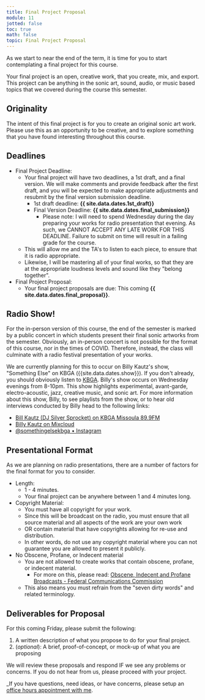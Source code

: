 ```yaml
---
title: Final Project Proposal
module: 11
jotted: false
toc: true
math: false
topic: Final Project Proposal
---
```


As we start to near the end of the term, it is time for you to start contemplating a final project for this course.

Your final project is an open, creative work, that you create, mix, and export. This project can be anything in the sonic art, sound, audio, or music based topics that we covered during the course this semester.

## Originality

The intent of this final project is for you to create an original sonic art work. Please use this as an opportunity to be creative, and to explore something that you have found interesting throughout this course.

## Deadlines

- Final Project Deadline:
	- Your final project will have two deadlines, a 1st draft, and a final version. We will make comments and provide feedback after the first draft, and you will be expected to make appropriate adjustments and resubmit by the final version submission deadline.
		- 1st draft deadline: **{{ site.data.dates.1st_draft}}**
		- Final Version Deadline: **{{ site.data.dates.final_submission}}**
			- Please note: I will need to spend Wednesday during the day preparing your works for radio presentation that evening. As such, we CANNOT ACCEPT ANY LATE WORK FOR THIS DEADLINE. Failure to submit on time will result in a failing grade for the course.
	- This will allow me and the TA's to listen to each piece, to ensure that it is radio appropriate.
	- Likewise, I will be mastering all of your final works, so that they are at the appropriate loudness levels and sound like they "belong together".
- Final Project Proposal:
	- Your final project proposals are due: This coming **{{ site.data.dates.final_proposal}}**.

## Radio Show!

For the in-person version of this course, the end of the semester is marked by a public concert in which students present their final sonic artworks from the semester. Obviously, an in-person concert is not possible for the format of this course, nor in the times of COVID. Therefore, instead, the class will culminate with a radio festival presentation of your works.

We are currently planning for this to occur on Billy Kautz's show, "Something Else" on KBGA ({{site.data.dates.show}}). If you don't already, you should obviously listen to [KBGA](https://www.kbga.org). Billy's show occurs on Wednesday evenings from 8-10pm. This show highlights experimental, avant-garde, electro-acoustic, jazz, creative music, and sonic art. For more information about this show, Billy, to see playlists from the show, or to hear old interviews conducted by Billy head to the following links:

- [Bill Kautz (DJ Silver Sprocket) on KBGA Missoula 89.9FM](https://spinitron.com/KBGA/dj/37934/Bill-Kautz-DJ-Silver-Sprocket)
- [Billy Kautz on Mixcloud](https://www.mixcloud.com/bill-kautz/)
- [@somethingelsekbga • Instagram](https://www.instagram.com/somethingelsekbga/)

## Presentational Format

As we are planning on radio presentations, there are a number of factors for the final format for you to consider.

- Length:
	- 1 - 4 minutes.
	- Your final project can be anywhere between 1 and 4 minutes long.
- Copyright Material:
	- You must have all copyright for your work.
	- Since this will be broadcast on the radio, you must ensure that all source material and all aspects of the work are your own work
	- OR contain material that have copyrights allowing for re-use and distribution.
	- In other words, do not use any copyright material where you can not guarantee you are allowed to present it publicly.
- No Obscene, Profane, or Indecent material
	- You are not allowed to create works that contain obscene, profane, or indecent material.
		- For more on this, please read: [Obscene, Indecent and Profane Broadcasts - Federal Communications Commission](https://www.fcc.gov/consumers/guides/obscene-indecent-and-profane-broadcasts)
	- This also means you must refrain from the "seven dirty words" and related terminology.

## Deliverables for Proposal

For this coming Friday, please submit the following:

1. A written description of what you propose to do for your final project.
2. (_optional_): A brief, proof-of-concept, or mock-up of what you are proposing

We will review these proposals and respond IF we see any problems or concerns. If you do not hear from us, please proceed with your project.

_If you have questions, need ideas, or have concerns, please setup an [office hours appointment with me](https://calendly.com/michael-musick/).
